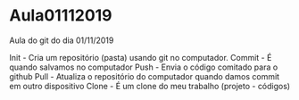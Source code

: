 # Aula01112019
 Aula do git do dia 01/11/2019

 Init - Cria um repositório (pasta) usando git no computador.
 Commit - É quando salvamos no computador 
 Push - Envia o código comitado para o github
 Pull - Atualiza o repositório do computador quando damos commit em outro dispositivo
 Clone - É um clone do meu trabalho (projeto - códigos)